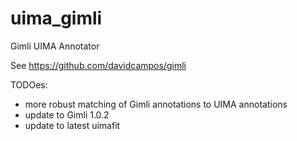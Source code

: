 uima_gimli
==========

Gimli UIMA Annotator

See https://github.com/davidcampos/gimli

TODOes:
- more robust matching of Gimli annotations to UIMA annotations
- update to Gimli 1.0.2
- update to latest uimafit
